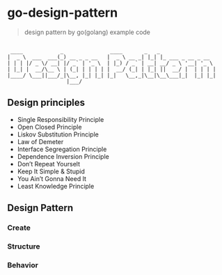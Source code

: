 go-design-pattern
===

> design pattern by go(golang) example code

```text

 ____            _               ____       _   _
|  _ \  ___  ___(_) __ _ _ __   |  _ \ __ _| |_| |_ ___ _ __ _ __
| | | |/ _ \/ __| |/ _` | '_ \  | |_) / _` | __| __/ _ \ '__| '_ \
| |_| |  __/\__ \ | (_| | | | | |  __/ (_| | |_| ||  __/ |  | | | |
|____/ \___||___/_|\__, |_| |_| |_|   \__,_|\__|\__\___|_|  |_| |_|
                   |___/
```

## Design principles

- Single Responsibility Principle
- Open Closed Principle
- Liskov Substitution Principle
- Law of Demeter
- Interface Segregation Principle
- Dependence Inversion Principle
- Don’t Repeat Yourselt
- Keep It Simple & Stupid
- You Ain’t Gonna Need It
- Least Knowledge Principle

## Design Pattern

### Create

### Structure

### Behavior
